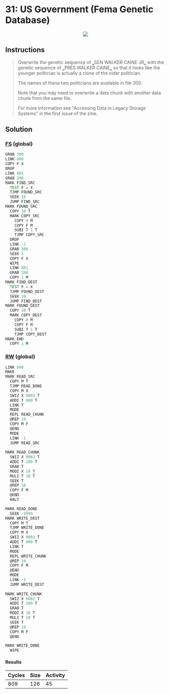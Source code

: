# 31: US Government (Fema Genetic Database)

<div align="center"><img src="EXAPUNKS - U.S. Government (809, 126, 45, 2024-06-24-00-10-23).mp4" /></div>

## Instructions
> ﻿Overwrite the genetic sequence of ‗SEN WALKER CAINE JR‗ with the genetic sequence of ‗PRES WALKER CAINE‗ so that it looks like the younger politician is actually a clone of the older politician.
> 
> The names of these two politicians are available in file 300.
> 
> Note that you may need to overwrite a data chunk with another data chunk from the same file.
> 
> For more information see "Accessing Data in Legacy Storage Systems" in the first issue of the zine.

## Solution

### [FS](FS.exa) (global)
```asm
GRAB 300
LINK 800
COPY F X
DROP
LINK 801
GRAB 200
MARK FIND_SRC
  TEST F = X
  TJMP FOUND_SRC
  SEEK 10
  JUMP FIND_SRC
MARK FOUND_SRC
  COPY 10 T
  MARK COPY_SRC
    COPY 0 M
    COPY F M
    SUBI T 1 T
    TJMP COPY_SRC
  DROP
  LINK -1
  GRAB 300
  SEEK 1
  COPY F X
  WIPE
  LINK 801
  GRAB 200
  COPY 1 M
MARK FIND_DEST
  TEST F = X
  TJMP FOUND_DEST
  SEEK 10
  JUMP FIND_DEST
MARK FOUND_DEST
  COPY 10 T
  MARK COPY_DEST
    COPY 0 M
    COPY F M
    SUBI T 1 T
    TJMP COPY_DEST
MARK END
  COPY 1 M
```

### [RW](RW.exa) (global)
```asm
LINK 800
MAKE
MARK READ_SRC
  COPY M T
  TJMP READ_DONE
  COPY M X
  SWIZ X 0003 T
  ADDI T 800 T
  LINK T
  MODE
  REPL READ_CHUNK
  @REP 10
  COPY M F
  @END
  MODE
  LINK -1
  JUMP READ_SRC
  
MARK READ_CHUNK
  SWIZ X 0002 T
  ADDI T 200 T
  GRAB T
  MODI X 10 T
  MULI T 10 T
  SEEK T
  @REP 10
  COPY F M
  @END
  HALT

MARK READ_DONE
  SEEK -9999
MARK WRITE_DEST
  COPY M T
  TJMP WRITE_DONE
  COPY M X
  SWIZ X 0003 T
  ADDI T 800 T
  LINK T
  MODE
  REPL WRITE_CHUNK
  @REP 10
  COPY F M
  @END
  MODE
  LINK -1
  JUMP WRITE_DEST
  
MARK WRITE_CHUNK
  SWIZ X 0002 T
  ADDI T 200 T
  GRAB T
  MODI X 10 T
  MULI T 10 T
  SEEK T
  @REP 10
  COPY M F
  @END

MARK WRITE_DONE
  WIPE
```

#### Results
| Cycles | Size | Activity |
|--------|------|----------|
| 809    | 126  | 45       |
